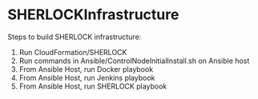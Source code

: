 # SHERLOCKInfrastructure

Steps to build SHERLOCK infrastructure:

1. Run CloudFormation/SHERLOCK
2. Run commands in Ansible/ControlNodeInitialInstall.sh on Ansible host
3. From Ansible Host, run Docker playbook
4. From Ansible Host, run Jenkins playbook
5. From Ansible Host, run SHERLOCK playbook
